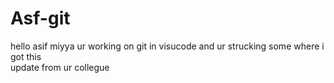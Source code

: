 # Asf-git
hello asif miyya ur working on git in visucode
and ur strucking some where i got this  
update from ur collegue